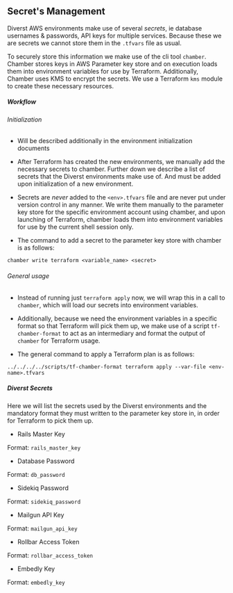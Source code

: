 ## Secret's Management

Diverst AWS environments make use of several _secrets_, ie database usernames & passwords, API keys for multiple services. Because these we are secrets we cannot store them in the `.tfvars` file as usual. 

To securely store this information we make use of the cli tool `chamber`. Chamber stores keys in AWS Parameter key store and on execution loads them into environment variables for use by Terraform. Additionally, Chamber uses KMS to encrypt the secrets. We use a Terraform `kms` module to create these necessary resources.

##### Workflow 

###### Initialization

- Will be described additionally in the environment initialization documents

- After Terraform has created the new environments, we manually add the necessary secrets to chamber. Further down we describe a list of secrets that the Diverst environments make use of. And must be added upon initialization of a new environment.

- Secrets are _never_ added to the `<env>.tfvars` file and are never put under version control in any manner. We write them manually to the parameter key store for the specific environment account using chamber, and upon launching of Terraform, chamber loads them into environment variables for use by the current shell session only.

- The command to add a secret to the parameter key store with chamber is as follows:

```
chamber write terraform <variable_name> <secret>
```

###### General usage

- Instead of running just `terraform apply` now, we will wrap this in a call to `chamber`, which will load our secrets into environment variables.

- Additionally, because we need the environment variables in a specific format so that Terraform will pick them up, we make use of a script `tf-chamber-format` to act as an intermediary and format the output of `chamber` for Terraform usage. 

- The general command to apply a Terraform plan is as follows:

```
../../../../scripts/tf-chamber-format terraform apply --var-file <env-name>.tfvars  
```

##### Diverst Secrets 

Here we will list the secrets used by the Diverst environments and the mandatory format they must written to the parameter key store in, in order for Terraform to pick them up.

- Rails Master Key

Format: `rails_master_key`

- Database Password

Format: `db_password`

- Sidekiq Password

Format: `sidekiq_password`

- Mailgun API Key

Format: `mailgun_api_key`

- Rollbar Access Token

Format: `rollbar_access_token`

- Embedly Key

Format: `embedly_key`
